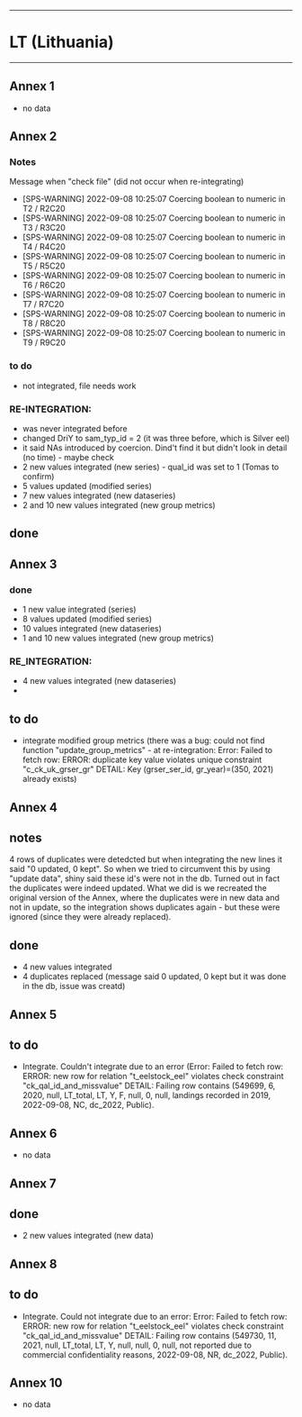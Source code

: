 -----------------------------------------------------------
# LT (Lithuania)
-----------------------------------------------------------
## Annex 1
* no data

## Annex 2
### Notes
Message when "check file" (did not occur when re-integrating)
* [SPS-WARNING] 2022-09-08 10:25:07 Coercing boolean to numeric in T2 / R2C20
* [SPS-WARNING] 2022-09-08 10:25:07 Coercing boolean to numeric in T3 / R3C20
* [SPS-WARNING] 2022-09-08 10:25:07 Coercing boolean to numeric in T4 / R4C20
* [SPS-WARNING] 2022-09-08 10:25:07 Coercing boolean to numeric in T5 / R5C20
* [SPS-WARNING] 2022-09-08 10:25:07 Coercing boolean to numeric in T6 / R6C20
* [SPS-WARNING] 2022-09-08 10:25:07 Coercing boolean to numeric in T7 / R7C20
* [SPS-WARNING] 2022-09-08 10:25:07 Coercing boolean to numeric in T8 / R8C20
* [SPS-WARNING] 2022-09-08 10:25:07 Coercing boolean to numeric in T9 / R9C20

### to do
* not integrated, file needs work

### RE-INTEGRATION:
* was never integrated before
* changed DriY to sam_typ_id = 2 (it was three before, which is Silver eel)
* it said NAs introduced by coercion. Dind't find it but didn't look in detail (no time) - maybe check
* 2 new values integrated (new series) - qual_id was set to 1 (Tomas to confirm)
* 5 values updated (modified series)
* 7 new values integrated (new dataseries)
* 2 and 10 new values integrated (new group metrics)

## done

## Annex 3
### done
* 1 new value integrated (series)
* 8 values updated (modified series)
* 10 values integrated (new dataseries)
* 1 and 10 new values integrated (new group metrics)

### RE_INTEGRATION:
* 4 new values integrated (new dataseries)
* 

## to do
* integrate modified group metrics (there was a bug: could not find function "update_group_metrics" - at re-integration: Error: Failed to fetch row: ERROR: duplicate key value violates unique constraint "c_ck_uk_grser_gr"
DETAIL: Key (grser_ser_id, gr_year)=(350, 2021) already exists)

## Annex 4
## notes
4 rows of duplicates were detedcted but when integrating the new lines it said "0 updated, 0 kept". So when we tried to circumvent this by using "update data", shiny said these id's were not in the db. Turned out in fact the duplicates were indeed updated. What we did is we recreated the original version of the Annex, where the duplicates were in new data and not in update, so the integration shows duplicates again - but these were ignored (since they were already replaced).

## done
 * 4 new values integrated
 * 4 duplicates replaced (message said 0 updated, 0 kept but it was done in the db, issue was creatd)



## Annex 5
## to do
* Integrate. Couldn't integrate due to an error (Error: Failed to fetch row: ERROR:  new row for relation "t_eelstock_eel" violates check constraint "ck_qal_id_and_missvalue"
DETAIL:  Failing row contains (549699, 6, 2020, null, LT_total, LT, Y, F, null, 0, null, landings recorded in 2019, 2022-09-08, NC, dc_2022, Public).

## Annex 6
* no data

## Annex 7
## done
* 2 new values integrated (new data)

## Annex 8
## to do
* Integrate. Could not integrate due to an error: Error: Failed to fetch row: ERROR:  new row for relation "t_eelstock_eel" violates check constraint "ck_qal_id_and_missvalue"
DETAIL:  Failing row contains (549730, 11, 2021, null, LT_total, LT, Y, null, null, 0, null, not reported due to commercial confidentiality reasons, 2022-09-08, NR, dc_2022, Public).



## Annex 10
* no data
